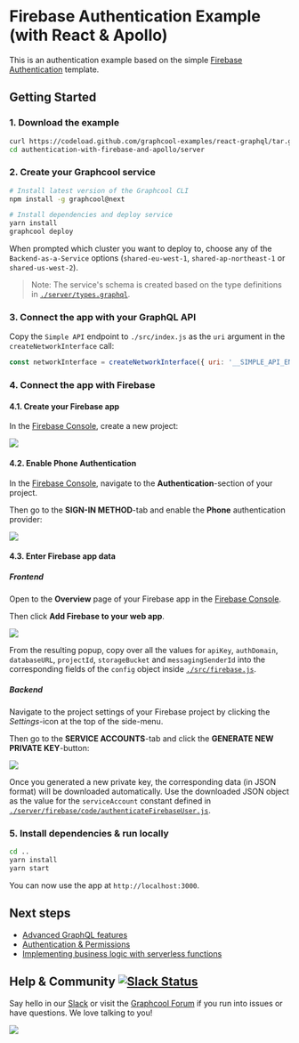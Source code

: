 # Firebase Authentication Example (with React & Apollo)

This is an authentication example based on the simple [Firebase Authentication](https://github.com/graphcool/templates/tree/master/auth/firebase) template.


## Getting Started

### 1. Download the example

```sh
curl https://codeload.github.com/graphcool-examples/react-graphql/tar.gz/master | tar -xz --strip=1 react-graphql-master/authentication-with-firebase-and-apollo
cd authentication-with-firebase-and-apollo/server
```

### 2. Create your Graphcool service

```sh
# Install latest version of the Graphcool CLI
npm install -g graphcool@next

# Install dependencies and deploy service
yarn install
graphcool deploy
```

When prompted which cluster you want to deploy to, choose any of the `Backend-as-a-Service` options (`shared-eu-west-1`, `shared-ap-northeast-1` or `shared-us-west-2`).

> Note: The service's schema is created based on the type definitions in [`./server/types.graphql`](./server/types.graphql).

### 3. Connect the app with your GraphQL API

Copy the `Simple API` endpoint to `./src/index.js` as the `uri` argument in the `createNetworkInterface` call:

```js
const networkInterface = createNetworkInterface({ uri: '__SIMPLE_API_ENDPOINT__' })
```

### 4. Connect the app with Firebase

#### 4.1. Create your Firebase app

In the [Firebase Console](https://console.firebase.google.com/u/0/), create a new project:

![](https://imgur.com/OHYmxmb.png)

#### 4.2. Enable Phone Authentication

In the [Firebase Console](https://console.firebase.google.com/u/0/), navigate to the **Authentication**-section of your project. 

Then go to the **SIGN-IN METHOD**-tab and enable the **Phone** authentication provider:

![](https://imgur.com/P68pNzk.png)

#### 4.3. Enter Firebase app data

##### Frontend

Open to the **Overview** page of your Firebase app in the [Firebase Console](https://console.firebase.google.com/u/0/).

Then click **Add Firebase to your web app**.

![](https://imgur.com/xQ3WMtz.png)

From the resulting popup, copy over all the values for `apiKey`, `authDomain`, `databaseURL`, `projectId`, `storageBucket` and `messagingSenderId` into the corresponding fields of the `config` object inside [`./src/firebase.js`](./src/firebase.js#L3).


##### Backend

Navigate to the project settings of your Firebase project by clicking the _Settings_-icon at the top of the side-menu.

Then go to the **SERVICE ACCOUNTS**-tab and click the **GENERATE NEW PRIVATE KEY**-button:

![](https://imgur.com/qgi9Pmx.png)

Once you generated a new private key, the corresponding data (in JSON format) will be downloaded automatically. Use the downloaded JSON object as the value for the `serviceAccount` constant defined in [`./server/firebase/code/authenticateFirebaseUser.js`](./server/firebase/code/authenticateFirebaseUser.js#L5).

### 5. Install dependencies & run locally

```sh
cd ..
yarn install
yarn start 
```

You can now use the app at `http://localhost:3000`.


## Next steps

* [Advanced GraphQL features](https://www.graph.cool/docs/tutorials/advanced-features-eath7duf7d/)
* [Authentication & Permissions](https://www.graph.cool/docs/reference/authorization/overview-iegoo0heez/)
* [Implementing business logic with serverless functions](https://www.graph.cool/docs/reference/functions/overview-boo6uteemo/)


## Help & Community [![Slack Status](https://slack.graph.cool/badge.svg)](https://slack.graph.cool)

Say hello in our [Slack](http://slack.graph.cool/) or visit the [Graphcool Forum](https://www.graph.cool/forum) if you run into issues or have questions. We love talking to you!

![](http://i.imgur.com/5RHR6Ku.png)
